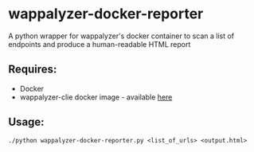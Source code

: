 # wappalyzer-docker-reporter

A python wrapper for wappalyzer's docker container to scan a list of endpoints and produce a human-readable HTML report

## Requires:

* Docker
* wappalyzer-clie docker image - available [here](https://hub.docker.com/r/wappalyzer/cli/)

## Usage:

```
./python wappalyzer-docker-reporter.py <list_of_urls> <output.html>
```
